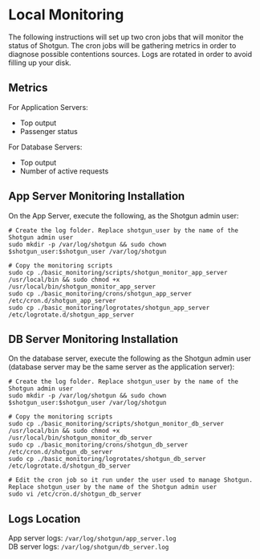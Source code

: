 # Local Monitoring
The following instructions will set up two cron jobs that will monitor the status of Shotgun. 
The cron jobs will be gathering metrics in order to diagnose possible contentions sources. 
Logs are rotated in order to avoid filling up your disk.

## Metrics
For Application Servers:

- Top output
- Passenger status

For Database Servers:

- Top output
- Number of active requests

## App Server Monitoring Installation
On the App Server, execute the following, as the Shotgun admin user:

    # Create the log folder. Replace shotgun_user by the name of the Shotgun admin user
    sudo mkdir -p /var/log/shotgun && sudo chown $shotgun_user:$shotgun_user /var/log/shotgun
    
    # Copy the monitoring scripts
    sudo cp ./basic_monitoring/scripts/shotgun_monitor_app_server /usr/local/bin && sudo chmod +x /usr/local/bin/shotgun_monitor_app_server
    sudo cp ./basic_monitoring/crons/shotgun_app_server /etc/cron.d/shotgun_app_server
    sudo cp ./basic_monitoring/logrotates/shotgun_app_server /etc/logrotate.d/shotgun_app_server

## DB Server Monitoring Installation
On the database server, execute the following as the Shotgun admin user (database server may be the same server as
the application server):

    # Create the log folder. Replace shotgun_user by the name of the Shotgun admin user
    sudo mkdir -p /var/log/shotgun && sudo chown $shotgun_user:$shotgun_user /var/log/shotgun
    
    # Copy the monitoring scripts
    sudo cp ./basic_monitoring/scripts/shotgun_monitor_db_server /usr/local/bin && sudo chmod +x /usr/local/bin/shotgun_monitor_db_server
    sudo cp ./basic_monitoring/crons/shotgun_db_server /etc/cron.d/shotgun_db_server
    sudo cp ./basic_monitoring/logrotates/shotgun_db_server /etc/logrotate.d/shotgun_db_server
    
    # Edit the cron job so it run under the user used to manage Shotgun. Replace shotgun_user by the name of the Shotgun admin user
    sudo vi /etc/cron.d/shotgun_db_server

## Logs Location

App server logs: `/var/log/shotgun/app_server.log`  
DB server logs: `/var/log/shotgun/db_server.log`
